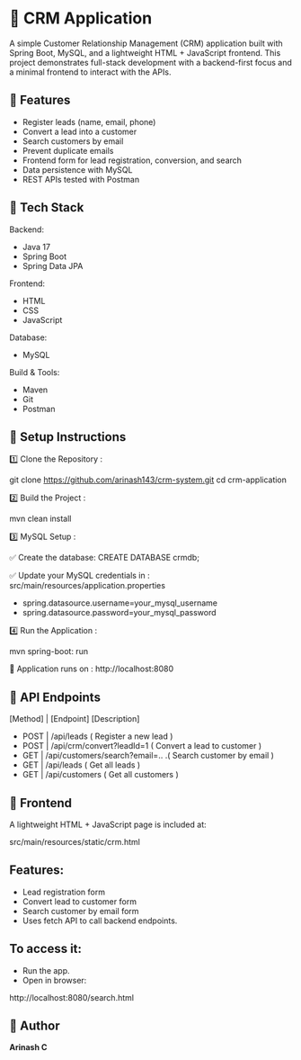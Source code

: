 # 📄 CRM Application
A simple Customer Relationship Management (CRM) application built with Spring Boot, MySQL, and a lightweight HTML + JavaScript frontend.
This project demonstrates full-stack development with a backend-first focus and a minimal frontend to interact with the APIs.

## 🔷 Features
- Register leads (name, email, phone)
- Convert a lead into a customer
- Search customers by email
- Prevent duplicate emails
- Frontend form for lead registration, conversion, and search
- Data persistence with MySQL
- REST APIs tested with Postman

## 🔷 Tech Stack
Backend: 
- Java 17
- Spring Boot
- Spring Data JPA

Frontend: 
- HTML
- CSS
- JavaScript

Database: 
- MySQL

Build & Tools: 
- Maven
- Git
- Postman

## 🔷 Setup Instructions

1️⃣ Clone the Repository : 

git clone <https://github.com/arinash143/crm-system.git>
cd crm-application

2️⃣ Build the Project : 

mvn clean install

3️⃣ MySQL Setup : 

✅ Create the database:
CREATE DATABASE crmdb;

✅ Update your MySQL credentials in : 
src/main/resources/application.properties
- spring.datasource.username=your_mysql_username
- spring.datasource.password=your_mysql_password

4️⃣ Run the Application : 

mvn spring-boot: run

📌 Application runs on :
http://localhost:8080

## 🔷 API Endpoints

[Method] |  [Endpoint]                         	[Description]
- POST	 | /api/leads	                     ( Register a new lead )
- POST	 | /api/crm/convert?leadId=1 	     ( Convert a lead to customer )
- GET	   | /api/customers/search?email=.. .(	Search customer by email )
- GET	   | /api/leads	                     ( Get all leads )
- GET    | /api/customers	                 ( Get all customers )

## 🔷 Frontend
A lightweight HTML + JavaScript page is included at:

src/main/resources/static/crm.html

## Features:
- Lead registration form
- Convert lead to customer form
- Search customer by email form
- Uses fetch API to call backend endpoints.

## To access it:

- Run the app.
- Open in browser:
  
http://localhost:8080/search.html

## 👤 Author  
**Arinash C**

